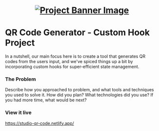 <h1 align="center">
  <a href="">
    <img src="./custom-hooks.svg" alt="Project Banner Image">
  </a>
</h1>

# QR Code Generator - Custom Hook Project

In a nutshell, our main focus here is to create a tool that generates QR codes from the users input, and we've spiced things up a bit by incorporating custom hooks for super-efficient state management.

### The Problem

Describe how you approached to problem, and what tools and techniques you used to solve it. How did you plan? What technologies did you use? If you had more time, what would be next?

### View it live

https://studio-qr-code.netlify.app/
